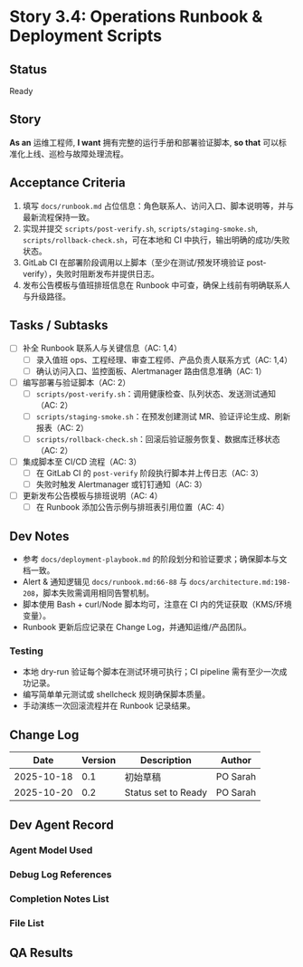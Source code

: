 # Story 3.4: Operations Runbook & Deployment Scripts

## Status
Ready

## Story
**As an** 运维工程师,
**I want** 拥有完整的运行手册和部署验证脚本,
**so that** 可以标准化上线、巡检与故障处理流程。

## Acceptance Criteria
1. 填写 `docs/runbook.md` 占位信息：角色联系人、访问入口、脚本说明等，并与最新流程保持一致。
2. 实现并提交 `scripts/post-verify.sh`, `scripts/staging-smoke.sh`, `scripts/rollback-check.sh`，可在本地和 CI 中执行，输出明确的成功/失败状态。
3. GitLab CI 在部署阶段调用以上脚本（至少在测试/预发环境验证 post-verify），失败时阻断发布并提供日志。
4. 发布公告模板与值班排班信息在 Runbook 中可查，确保上线前有明确联系人与升级路径。

## Tasks / Subtasks
- [ ] 补全 Runbook 联系人与关键信息（AC: 1,4）
  - [ ] 录入值班 ops、工程经理、审查工程师、产品负责人联系方式（AC: 1,4）
  - [ ] 确认访问入口、监控面板、Alertmanager 路由信息准确（AC: 1）
- [ ] 编写部署与验证脚本（AC: 2）
  - [ ] `scripts/post-verify.sh`：调用健康检查、队列状态、发送测试通知（AC: 2）
  - [ ] `scripts/staging-smoke.sh`：在预发创建测试 MR、验证评论生成、刷新报表（AC: 2）
  - [ ] `scripts/rollback-check.sh`：回滚后验证服务恢复、数据库迁移状态（AC: 2）
- [ ] 集成脚本至 CI/CD 流程（AC: 3）
  - [ ] 在 GitLab CI 的 `post-verify` 阶段执行脚本并上传日志（AC: 3）
  - [ ] 失败时触发 Alertmanager 或钉钉通知（AC: 3）
- [ ] 更新发布公告模板与排班说明（AC: 4）
  - [ ] 在 Runbook 添加公告示例与排班表引用位置（AC: 4）

## Dev Notes
- 参考 `docs/deployment-playbook.md` 的阶段划分和验证要求；确保脚本与文档一致。
- Alert & 通知逻辑见 `docs/runbook.md:66-88` 与 `docs/architecture.md:198-208`，脚本失败需调用相同告警机制。
- 脚本使用 Bash + curl/Node 脚本均可，注意在 CI 内的凭证获取（KMS/环境变量）。
- Runbook 更新后应记录在 Change Log，并通知运维/产品团队。

### Testing
- 本地 dry-run 验证每个脚本在测试环境可执行；CI pipeline 需有至少一次成功记录。
- 编写简单单元测试或 shellcheck 规则确保脚本质量。
- 手动演练一次回滚流程并在 Runbook 记录结果。

## Change Log
| Date | Version | Description | Author |
| --- | --- | --- | --- |
| 2025-10-18 | 0.1 | 初始草稿 | PO Sarah |
| 2025-10-20 | 0.2 | Status set to Ready | PO Sarah |

## Dev Agent Record

### Agent Model Used

### Debug Log References

### Completion Notes List

### File List

## QA Results

